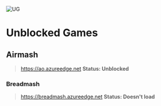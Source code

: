 ![UG](https://github.com/BeanChair/UnblockedGameSites/assets/169915564/fb403ebe-7a97-4f50-b27f-14f11ecf8114)
# Unblocked Games

## Airmash
> https://ao.azureedge.net **Status: Unblocked**
### Breadmash
> https://breadmash.azureedge.net **Status: Doesn't load**
